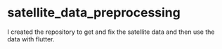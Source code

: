 # satellite_data_preprocessing
I created the repository to get and fix the satellite data and then use the data with flutter.
